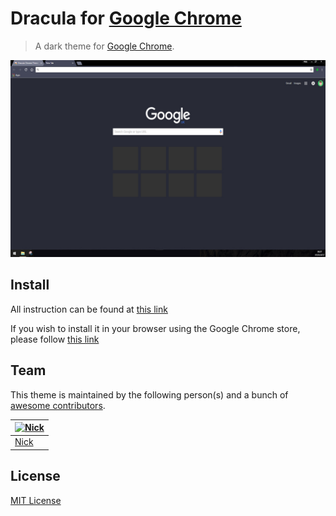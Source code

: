 # Dracula for [Google Chrome](https://chrome.google.com/webstore/detail/dracula-chrome-theme/gfapcejdoghpoidkfodoiiffaaibpaem?utm_source=chrome-ntp-icon)

> A dark theme for [Google Chrome](https://chrome.google.com/webstore/detail/dracula-chrome-theme/gfapcejdoghpoidkfodoiiffaaibpaem?utm_source=chrome-ntp-icon).

![Screenshot](./Screenshots/screen1.jpg)

## Install

All instruction can be found at [this link](https://support.google.com/chrome/answer/148695?hl=en-GB)

If you wish to install it in your browser using the Google Chrome store, please follow [this link](https://chrome.google.com/webstore/detail/dracula-chrome-theme/gfapcejdoghpoidkfodoiiffaaibpaem?utm_source=chrome-ntp-icon) 

## Team

This theme is maintained by the following person(s) and a bunch of [awesome contributors](https://github.com/dracula/template/graphs/contributors).

[![Nick](https://avatars2.githubusercontent.com/u/9289704?v=3&s=70)](https://github.com/ukarim) |
--- |
[Nick](https://github.com/nickimola)|

## License

[MIT License](./LICENSE)